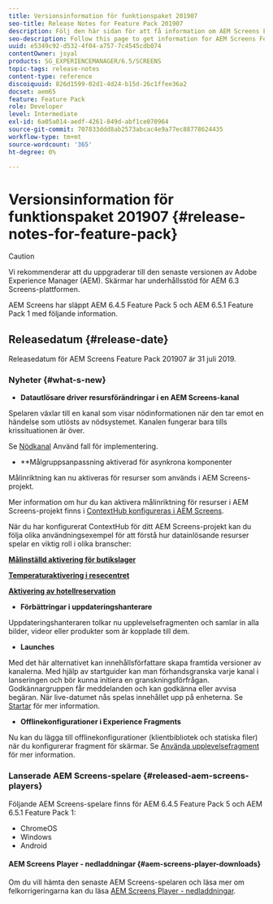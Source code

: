 ```yaml
---
title: Versionsinformation för funktionspaket 201907
seo-title: Release Notes for Feature Pack 201907
description: Följ den här sidan för att få information om AEM Screens Feature Pack 201907 släppt den 31 juli 2019.
seo-description: Follow this page to get information for AEM Screens Feature Pack 201907 released on July 31, 2019.
uuid: e5349c92-d532-4f04-a757-7c4545cdb074
contentOwner: jsyal
products: SG_EXPERIENCEMANAGER/6.5/SCREENS
topic-tags: release-notes
content-type: reference
discoiquuid: 826d1599-02d1-4d24-b15d-26c1ffee36a2
docset: aem65
feature: Feature Pack
role: Developer
level: Intermediate
exl-id: 6a05a014-aedf-4261-849d-abf1ce070964
source-git-commit: 707833ddd8ab2573abcac4e9a77ec88778624435
workflow-type: tm+mt
source-wordcount: '365'
ht-degree: 0%

---
```


# Versionsinformation för funktionspaket 201907 {#release-notes-for-feature-pack}

>[!CAUTION]
>
>Vi rekommenderar att du uppgraderar till den senaste versionen av Adobe Experience Manager (AEM). Skärmar har underhållsstöd för AEM 6.3 Screens-plattformen.

AEM Screens har släppt AEM 6.4.5 Feature Pack 5 och AEM 6.5.1 Feature Pack 1 med följande information.

## Releasedatum {#release-date}

Releasedatum för AEM Screens Feature Pack 201907 är 31 juli 2019.

### Nyheter {#what-s-new}

* **Datautlösare driver resursförändringar i en AEM Screens-kanal**

Spelaren växlar till en kanal som visar nödinformationen när den tar emot en händelse som utlösts av nödsystemet. Kanalen fungerar bara tills krissituationen är över.

Se [Nödkanal](emergency-channel.md) Använd fall för implementering.

* **Målgruppsanpassning aktiverad för asynkrona komponenter

Målinriktning kan nu aktiveras för resurser som används i AEM Screens-projekt.

Mer information om hur du kan aktivera målinriktning för resurser i AEM Screens-projekt finns i [ContextHub konfigureras i AEM Screens](configuring-context-hub.md).

När du har konfigurerat ContextHub för ditt AEM Screens-projekt kan du följa olika användningsexempel för att förstå hur datainlösande resurser spelar en viktig roll i olika branscher:

**[Målinställd aktivering för butikslager](retail-inventory-activation.md)**

**[Temperaturaktivering i resecentret](local-temperature-activation.md)**

**[Aktivering av hotellreservation](hospitality-reservation-activation.md)**

* **Förbättringar i uppdateringshanterare**

Uppdateringshanteraren tolkar nu upplevelsefragmenten och samlar in alla bilder, videor eller produkter som är kopplade till dem.

* **Launches**

Med det här alternativet kan innehållsförfattare skapa framtida versioner av kanalerna. Med hjälp av startguider kan man förhandsgranska varje kanal i lanseringen och bör kunna initiera en granskningsförfrågan. Godkännargruppen får meddelanden och kan godkänna eller avvisa begäran. När live-datumet nås spelas innehållet upp på enheterna.
Se [Startar](launches.md) för mer information.

* **Offlinekonfigurationer i Experience Fragments**

Nu kan du lägga till offlinekonfigurationer (klientbibliotek och statiska filer) när du konfigurerar fragment för skärmar. Se [Använda upplevelsefragment](experience-fragments-in-screens.md) för mer information.

### Lanserade AEM Screens-spelare {#released-aem-screens-players}

Följande AEM Screens-spelare finns för AEM 6.4.5 Feature Pack 5 och AEM 6.5.1 Feature Pack 1:

* ChromeOS
* Windows
* Android

#### AEM Screens Player - nedladdningar  {#aem-screens-player-downloads}

Om du vill hämta den senaste AEM Screens-spelaren och läsa mer om felkorrigeringarna kan du läsa [AEM Screens Player - nedladdningar](https://download.macromedia.com/screens/).
